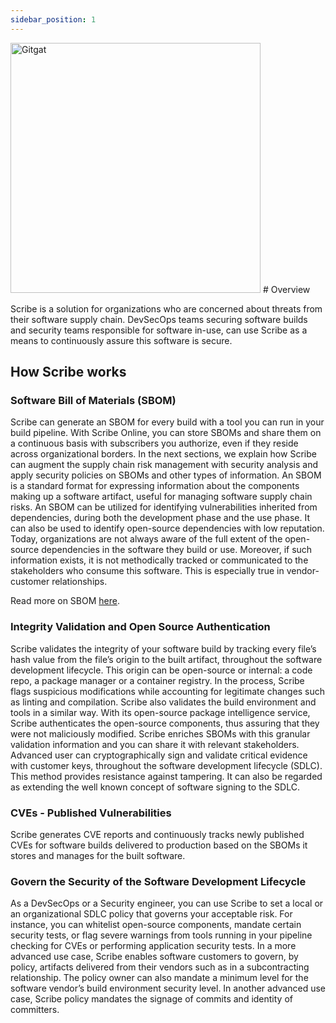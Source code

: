 ```yaml
---
sidebar_position: 1
---
```

<img src='https://repository-images.githubusercontent.com/503625714/7e2cd452-c7f1-4718-8b5b-e2e89f43eb37' alt='Gitgat' width="400" />
# Overview

Scribe is a solution for organizations who are concerned about threats from their software supply chain. 
DevSecOps teams securing software builds and security teams responsible for software in-use, can use Scribe as a means to continuously assure this software is secure.

## How Scribe works

### Software Bill of Materials (SBOM)

Scribe can generate an SBOM for every build with a tool you can run in your build pipeline. With Scribe Online, you can store SBOMs and share them on a continuous basis with subscribers you authorize, even if they reside across organizational borders.
In the next sections, we explain how Scribe can augment the supply chain risk management with security analysis and apply security policies on SBOMs and other types of information.
An SBOM is a standard format for expressing information about the components making up a software artifact, useful for managing software supply chain risks. An SBOM can be utilized for identifying vulnerabilities inherited from dependencies, during both the development phase and the use phase. It can also be used to identify open-source dependencies with low reputation. Today, organizations are not always aware of the full extent of the open-source dependencies in the software they build or use. Moreover, if such information exists, it is not methodically tracked or communicated to the stakeholders who consume this software. This is especially true in vendor-customer relationships.

Read more on SBOM <a href='https://scribesecurity.com/sbom/'>here</a>.

### Integrity Validation and Open Source Authentication

Scribe validates the integrity of your software build by tracking every file’s hash value from the file’s origin to the built artifact, throughout the software development lifecycle. This origin can be open-source or internal: a code repo, a package manager or a container registry. In the process, Scribe flags suspicious modifications while accounting for legitimate changes such as linting and compilation. Scribe also validates the build environment and tools in a similar way. With its open-source package intelligence service, Scribe authenticates the open-source components, thus assuring that they were not maliciously modified. Scribe enriches SBOMs with this granular validation information and you can share it with relevant stakeholders.
Advanced user can cryptographically sign and validate critical evidence with customer keys, throughout the software development lifecycle (SDLC). This method provides resistance against tampering. It can also be regarded as extending the well known concept of software signing to the SDLC.

### CVEs - Published Vulnerabilities

Scribe generates CVE reports and continuously tracks newly published CVEs for software builds delivered to production based on the SBOMs it stores and manages for the built software.

### Govern the Security of the Software Development Lifecycle

As a DevSecOps or a Security engineer, you can use Scribe to set a local or an organizational SDLC policy that governs your acceptable risk. For instance, you can whitelist open-source components, mandate certain security tests, or flag severe warnings from tools running in your pipeline checking for CVEs or performing application security tests. 
In a more advanced use case, Scribe enables software customers to govern, by policy, artifacts delivered from their vendors such as in a subcontracting relationship. The policy owner can also mandate a minimum level for the software vendor’s build environment security level.
In another advanced use case, Scribe policy mandates the signage of commits and identity of committers.

